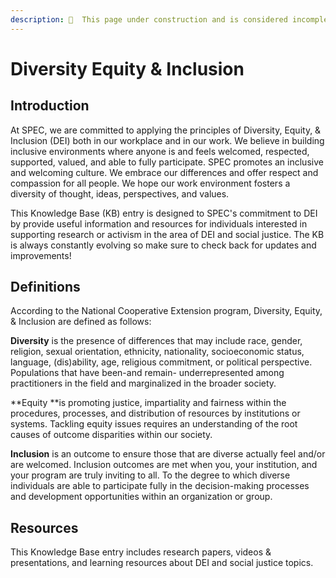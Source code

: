 ```yaml
---
description: 🚧  This page under construction and is considered incomplete. 🚧
---
```


# Diversity Equity & Inclusion

## Introduction

At SPEC, we are committed to applying the principles of Diversity, Equity, & Inclusion (DEI) both in our workplace and in our work. We believe in building inclusive environments where anyone is and feels welcomed, respected, supported, valued, and able to fully participate. SPEC promotes an inclusive and welcoming culture. We embrace our differences and offer respect and compassion for all people. We hope our work environment fosters a diversity of thought, ideas, perspectives, and values.

This Knowledge Base (KB) entry is designed to SPEC's commitment to DEI by provide useful information and resources for individuals interested in supporting research or activism in the area of DEI and social justice. The KB is always constantly evolving so make sure to check back for updates and improvements!

## Definitions

According to the National Cooperative Extension program, Diversity, Equity, & Inclusion are defined as follows:

**Diversity** is the presence of differences that may include race, gender, religion, sexual orientation, ethnicity, nationality, socioeconomic status, language, (dis)ability, age, religious commitment, or political perspective.  Populations that have been-and remain- underrepresented among practitioners in the field and marginalized in the broader society.

**Equity **is promoting justice, impartiality and fairness within the procedures, processes, and distribution of resources by institutions or systems.  Tackling equity issues requires an understanding of the root causes of outcome disparities within our society.

**Inclusion** is an outcome to ensure those that are diverse actually feel and/or are welcomed.  Inclusion outcomes are met when you, your institution, and your program are truly inviting to all.  To the degree to which diverse individuals are able to participate fully in the decision-making processes and development opportunities within an organization or group.

## Resources

This Knowledge Base entry includes research papers, videos & presentations, and learning resources about DEI and social justice topics.
